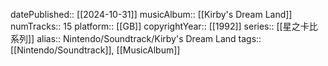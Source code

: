 datePublished:: [[2024-10-31]]
musicAlbum:: [[Kirby's Dream Land]]
numTracks:: 15
platform:: [[GB]]
copyrightYear:: [[1992]]
series:: [[星之卡比系列]]
alias:: Nintendo/Soundtrack/Kirby's Dream Land
tags:: [[Nintendo/Soundtrack]], [[MusicAlbum]]
